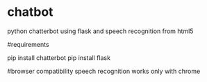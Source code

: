 # chatbot
python chatterbot using flask and speech recognition from html5

#requirements

pip install chatterbot
pip install flask

#browser compatibility
speech recognition works only with chrome
